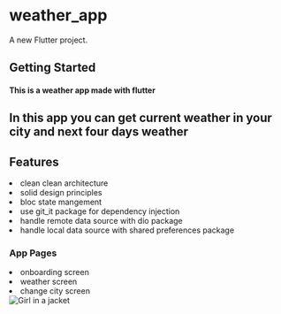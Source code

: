 # weather_app

A new Flutter project.

## Getting Started

#### This is a weather app made with flutter 

## In this app you can get current weather in your city and next four days weather 

## Features

<li/>clean clean architecture
<li/>solid design principles
<li/>bloc state mangement
<li>use git_it package for dependency injection
<li>handle remote data source with dio package
<li>handle local data source with shared preferences package


### App Pages
  
<li>onboarding screen
<li>weather screen
<li>change city screen

<div>
  <img src="![Screenshot_2022-09-14-08-58-38-218_com example weather_app](https://user-images.githubusercontent.com/32137323/190085199-3e69f715-f54c-45cd-baa3-   b1dd8d7285a6.jpg)
" alt="Girl in a jacket">


</div>
